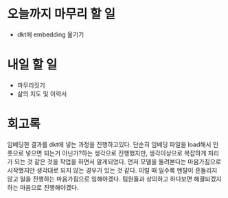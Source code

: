 

# 오늘까지 마무리 할 일
- dkt에 embedding 옮기기

# 내일 할 일
- 마무리짓기
- 삶의 지도 및 이력서 


# 회고록
임베딩한 결과를 dkt에 넣는 과정을 진행하고있다. 단순히 임베딩 파일을 load해서 인풋으로 넣으면 되는거 아닌가?하는 생각으로 진행했지만, 생각이상으로 복잡하게 처리가 되는 것 같은 것을 작업을 하면서 알게되었다. 먼저 모델을 돌려본다는 마음가짐으로 시작했지만 생각대로 되지 않는 경우가 있는 것 같다. 이럴 때 일수록 멘탈이 흔들리지 않고 일을 진행하는 마음가짐으로 임해야겠다. 팀원들과 상의하고 하다보면 해결되겠지 하는 마음으로 진행해야겠다.